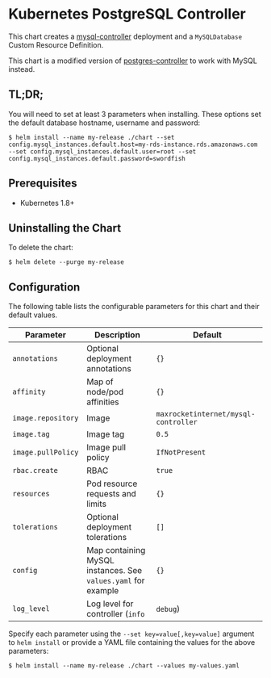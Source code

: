 # Kubernetes PostgreSQL Controller

This chart creates a [mysql-controller](https://github.com/max-rocket-internet/mysql-controller) deployment and a `MySQLDatabase` Custom Resource Definition.

This chart is a modified version of [postgres-controller](https://github.com/max-rocket-internet/postgres-controller) to work with MySQL instead.

## TL;DR;

You will need to set at least 3 parameters when installing. These options set the default database hostname, username and password:

```console
$ helm install --name my-release ./chart --set config.mysql_instances.default.host=my-rds-instance.rds.amazonaws.com --set config.mysql_instances.default.user=root --set config.mysql_instances.default.password=swordfish
```

## Prerequisites

- Kubernetes 1.8+

## Uninstalling the Chart

To delete the chart:

```console
$ helm delete --purge my-release
```

## Configuration

The following table lists the configurable parameters for this chart and their default values.

| Parameter          | Description                                                      | Default                        |
|--------------------|------------------------------------------------------------------|--------------------------------|
| `annotations`      | Optional deployment annotations                                  | `{}`                           |
| `affinity`         | Map of node/pod affinities                                       | `{}`                           |
| `image.repository` | Image                                                            | `maxrocketinternet/mysql-controller`      |
| `image.tag`        | Image tag                                                        | `0.5`                          |
| `image.pullPolicy` | Image pull policy                                                | `IfNotPresent`                 |
| `rbac.create`      | RBAC                                                             | `true`                         |
| `resources`        | Pod resource requests and limits                                 | `{}`                           |
| `tolerations`      | Optional deployment tolerations                                  | `[]`                           |
| `config`           | Map containing MySQL instances. See `values.yaml` for example | `{}`                           |
| `log_level`        | Log level for controller (`info`|`debug`)                        | `info`                         |

Specify each parameter using the `--set key=value[,key=value]` argument to `helm install` or provide a YAML file containing the values for the above parameters:

```console
$ helm install --name my-release ./chart --values my-values.yaml
```
